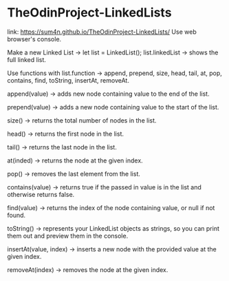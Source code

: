 # TheOdinProject-LinkedLists

link: https://sum4n.github.io/TheOdinProject-LinkedLists/
Use web browser's console.

Make a new Linked List ->
let list = LinkedList();
list.linkedList -> shows the full linked list.

Use functions with list.function ->
append, prepend, size, head, tail, at, pop, contains, find, toString, insertAt, removeAt.

append(value) -> adds new node containing value to the end of the list.

prepend(value) -> adds a new node containing value to the start of the list.

size() -> returns the total number of nodes in the list.

head() -> returns the first node in the list.

tail() -> returns the last node in the list.

at(inded) -> returns the node at the given index.

pop() -> removes the last element from the list.

contains(value) -> returns true if the passed in value is in the list and otherwise returns false.

find(value) -> returns the index of the node containing value, or null if not found.

toString() -> represents your LinkedList objects as strings, so you can print them out and preview them in the console.

insertAt(value, index) -> inserts a new node with the provided value at the given index.

removeAt(index) -> removes the node at the given index.
